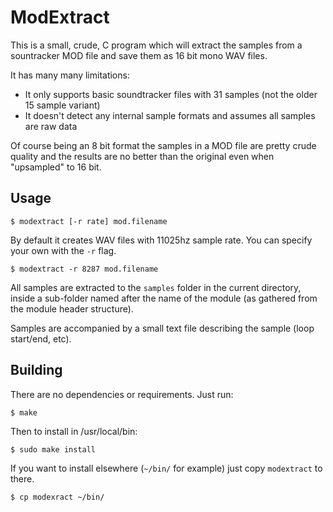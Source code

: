 ModExtract
==========

This is a small, crude, C program which will extract the samples from a sountracker MOD file
and save them as 16 bit mono WAV files.

It has many many limitations:

* It only supports basic soundtracker files with 31 samples (not the older
  15 sample variant)
* It doesn't detect any internal sample formats and assumes all samples are raw
  data

Of course being an 8 bit format the samples in a MOD file are pretty crude quality
and the results are no better than the original even when "upsampled" to 16 bit.

Usage
-----

    $ modextract [-r rate] mod.filename

By default it creates WAV files with 11025hz sample rate. You can specify your own
with the `-r` flag.

    $ modextract -r 8287 mod.filename

All samples are extracted to the `samples` folder in the current directory, inside
a sub-folder named after the name of the module (as gathered from the module header
structure).

Samples are accompanied by a small text file describing the sample (loop start/end, etc).

Building
--------

There are no dependencies or requirements. Just run:

    $ make

Then to install in /usr/local/bin:

    $ sudo make install

If you want to install elsewhere (`~/bin/` for example) just copy `modextract` to there.

    $ cp modexract ~/bin/
